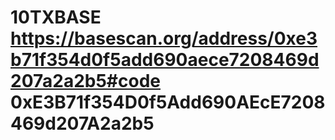 # 10TXBASE  https://basescan.org/address/0xe3b71f354d0f5add690aece7208469d207a2a2b5#code  0xE3B71f354D0f5Add690AEcE7208469d207A2a2b5

